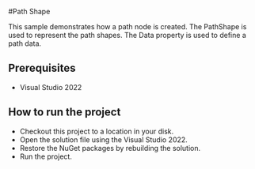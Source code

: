 #Path Shape

This sample demonstrates how a path node is created. The PathShape is used to represent the path shapes. The Data property is used to define a path data.



## Prerequisites

* Visual Studio 2022

## How to run the project

* Checkout this project to a location in your disk.
* Open the solution file using the Visual Studio 2022.
* Restore the NuGet packages by rebuilding the solution.
* Run the project.
